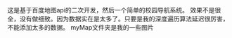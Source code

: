  这是基于百度地图api的二次开发，然后一个简单的校园导航系统。
效果不是很全，没有做细致。因为数据实在是太多了。只要是我的深度遍历算法延迟很厉害，不能添加太多的数据。
myMap文件夹是我的一些图片
